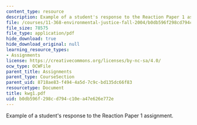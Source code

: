 ```yaml
---
content_type: resource
description: Example of a student's response to the Reaction Paper 1 assignment.
file: /courses/11-368-environmental-justice-fall-2004/b0db596f298cd794c10ea47e626e772e_kwg1.pdf
file_size: 78575
file_type: application/pdf
hide_download: true
hide_download_original: null
learning_resource_types:
- Assignments
license: https://creativecommons.org/licenses/by-nc-sa/4.0/
ocw_type: OCWFile
parent_title: Assignments
parent_type: CourseSection
parent_uid: 8718ae83-f494-4a5d-7c9c-bd135dc66f83
resourcetype: Document
title: kwg1.pdf
uid: b0db596f-298c-d794-c10e-a47e626e772e
---
```

Example of a student's response to the Reaction Paper 1 assignment.